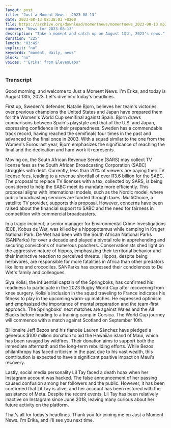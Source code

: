 ```yaml
---
layout: post
title: "Just a Moment News - 2023-08-13"
date: 2023-08-13 08:38:03 +0200
file: https://archive.org/download/momentnews/momentnews_2023-08-13.mp3
summary: "News for 2023-08-13"
description: "Take a moment and catch up on August 13th, 2023's news."
duration: "225"
length: "03:45"
explicit: "no"
keywords: "moment, daily, news"
block: "no"
voices: "'Erika' from ElevenLabs"
---
```


### Transcript

Good morning, and welcome to Just a Moment News. I'm Erika, and today is August 13th, 2023. Let's dive into today's headlines.

First up, Sweden's defender, Natalie Bjorn, believes her team's victories over previous champions the United States and Japan have prepared them for the Women's World Cup semifinal against Spain. Bjorn draws comparisons between Spain's playstyle and that of the U.S. and Japan, expressing confidence in their preparedness. Sweden has a commendable track record, having reached the semifinals four times in the past and advanced to the final once in 2003. With a squad similar to the one from the Women's Euros last year, Bjorn emphasizes the significance of reaching the final and the dedication and hard work it represents.

Moving on, the South African Revenue Service (SARS) may collect TV license fees as the South African Broadcasting Corporation (SABC) struggles with debt. Currently, less than 20% of viewers are paying their TV license fees, leading to a revenue shortfall of over R3.6 billion for the SABC. The proposal to replace TV licenses with a tax, collected by SARS, is being considered to help the SABC meet its mandate more efficiently. This proposal aligns with international models, such as the Nordic model, where public broadcasting services are funded through taxes. MultiChoice, a satellite TV provider, supports this proposal. However, concerns have been raised about the financial support to SABC and the need for fairness in competition with commercial broadcasters.

In a tragic incident, a senior manager for Environmental Crime Investigations (ECI), Kobus de Wet, was killed by a hippopotamus while camping in Kruger National Park. De Wet had been with the South African National Parks (SANParks) for over a decade and played a pivotal role in apprehending and securing convictions of numerous poachers. Conservationists shed light on the aggressive nature of hippos, emphasizing their territorial behavior and their instinctive reaction to perceived threats. Hippos, despite being herbivores, are responsible for more fatalities in Africa than other predators like lions and crocodiles. SANParks has expressed their condolences to De Wet's family and colleagues.

Siya Kolisi, the influential captain of the Springboks, has confirmed his readiness to participate in the 2023 Rugby World Cup after recovering from knee surgery. Kolisi's inclusion in the squad traveling to France indicates his fitness to play in the upcoming warm-up matches. He expressed optimism and emphasized the importance of mental preparation and the team-first approach. The Springboks' next matches are against Wales and the All Blacks before heading to a training camp in Corsica. The World Cup journey will commence with a match against Scotland on September 10th.

Billionaire Jeff Bezos and his fiancée Lauren Sánchez have pledged a generous $100 million donation to aid the Hawaiian island of Maui, which has been ravaged by wildfires. Their donation aims to support both the immediate aftermath and the long-term rebuilding efforts. While Bezos' philanthropy has faced criticism in the past due to his vast wealth, this contribution is expected to have a significant positive impact on Maui's recovery.

Lastly, social media personality Lil Tay faced a death hoax when her Instagram account was hacked. The false announcement of her passing caused confusion among her followers and the public. However, it has been confirmed that Lil Tay is alive, and her account has been restored with the assistance of Meta. Despite the recent events, Lil Tay has been relatively inactive on Instagram since June 2018, leaving many curious about her future activity on the platform.

That's all for today's headlines. Thank you for joining me on Just a Moment News. I'm Erika, and I'll see you next time.
